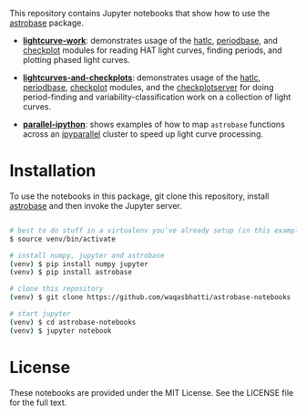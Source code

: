 This repository contains Jupyter notebooks that show how to use the
[astrobase](https://github.com/waqasbhatti/astrobase) package.

- **[lightcurve-work](lightcurve-work.ipynb)**: demonstrates usage of
    the [hatlc](https://github.com/waqasbhatti/astrobase/blob/master/astrobase/hatlc.py), [periodbase](https://github.com/waqasbhatti/astrobase/blob/master/astrobase/periodbase), and
    [checkplot](https://github.com/waqasbhatti/astrobase/blob/master/astrobase/checkplot.py) modules for reading HAT light curves,
    finding periods, and plotting phased light curves.

- **[lightcurves-and-checkplots](lightcurves-and-checkplots.ipynb)**:
    demonstrates usage of the [hatlc](https://github.com/waqasbhatti/astrobase/blob/master/astrobase/hatlc.py),
    [periodbase](https://github.com/waqasbhatti/astrobase/blob/master/astrobase/periodbase), [checkplot](https://github.com/waqasbhatti/astrobase/blob/master/astrobase/checkplot.py)
    modules, and the [checkplotserver](https://github.com/waqasbhatti/astrobase/blob/master/astrobase/checkplotserver.py) for doing
    period-finding and variability-classification work on a collection of light
    curves.

- **[parallel-ipython](parallel-ipython.ipynb)**: shows examples of
    how to map `astrobase` functions across an
    [ipyparallel](http://ipyparallel.readthedocs.io/en/stable/) cluster to speed
    up light curve processing.

# Installation

To use the notebooks in this package, git clone this repository, install
[astrobase](https://pypi.python.org/pypi/astrobase) and then invoke the Jupyter
server.

```bash

# best to do stuff in a virtualenv you've already setup (in this example: venv)
$ source venv/bin/activate

# install numpy, jupyter and astrobase
(venv) $ pip install numpy jupyter
(venv) $ pip install astrobase

# clone this repository
(venv) $ git clone https://github.com/waqasbhatti/astrobase-notebooks

# start jupyter
(venv) $ cd astrobase-notebooks
(venv) $ jupyter notebook
```

# License

These notebooks are provided under the MIT License. See the LICENSE file for
the full text.
